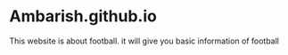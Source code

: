 # Ambarish.github.io
This website is about football. it will give you basic information of football
